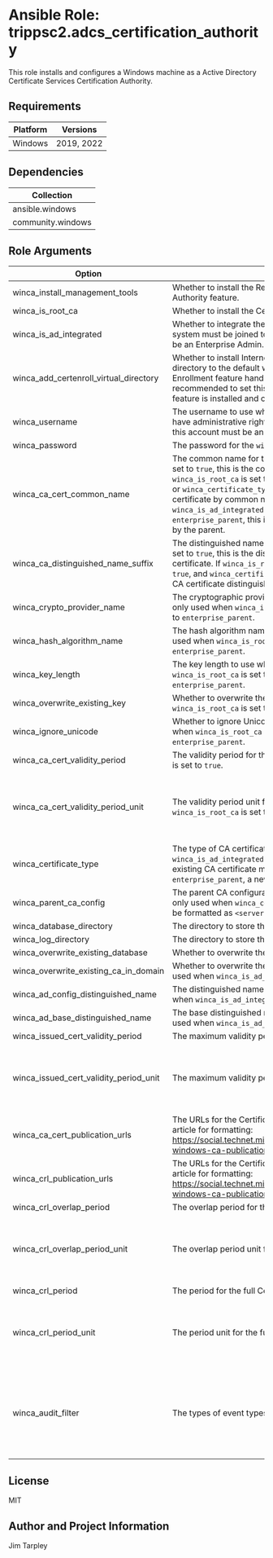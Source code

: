 <!-- BEGIN_ANSIBLE_DOCS -->

# Ansible Role: trippsc2.adcs_certification_authority
This role installs and configures a Windows machine as a Active Directory Certificate Services Certification Authority.

## Requirements

| Platform | Versions |
| -------- | -------- |
| Windows | 2019, 2022 |

## Dependencies

| Collection |
| ---------- |
| ansible.windows |
| community.windows |

## Role Arguments
|Option|Description|Type|Required|Choices|Default|
|---|---|---|---|---|---|
| winca_install_management_tools | Whether to install the Remote Server Administration Tools (RSAT) for Certificate Authority feature. | bool | no |  | true |
| winca_is_root_ca | Whether to install the Certificate Authority as a Root CA. | bool | no |  | true |
| winca_is_ad_integrated | Whether to integrate the Certificate Authority with Active Directory. If `true`, the system must be joined to an Active Directory domain and the account used must be an Enterprise Admin. | bool | no |  | false |
| winca_add_certenroll_virtual_directory | Whether to install Internet Information Services (IIS) and add the CertEnroll virtual directory to the default website. Installing the Certification Authority Web Enrollment feature handles this for you. If this is not an offline Root CA, it is recommended to set this to `true` or the Certification Authority Web Enrollment feature is installed and configured. | bool | no |  | false |
| winca_username | The username to use when installing the Certificate Authority. This account must have administrative rights on the target system. If `winca_is_ad_integrated` is `true`, this account must be an Enterprise Admin. | str | yes |  |  |
| winca_password | The password for the `winca_username` account. | str | yes |  |  |
| winca_ca_cert_common_name | The common name for the Certificate Authority certificate. If `winca_is_root_ca` is set to `true`, this is the common name for the generated Root CA certificate. If `winca_is_root_ca` is set to `false` and either `winca_is_ad_integrated` is set to `false` or `winca_certificate_type` is set to `existing`, this is used to lookup the existing CA certificate by common name. If `winca_is_root_ca` is set to `false`, `winca_is_ad_integrated` is set to `true`, and `winca_certificate_type` is set to `enterprise_parent`, this is used as the CA certificate common name to be signed by the parent. | str | yes |  |  |
| winca_ca_distinguished_name_suffix | The distinguished name suffix for the Certificate Authority. If `winca_is_root_ca` is set to `true`, this is the distinguished name suffix for the generated Root CA certificate. If `winca_is_root_ca` is set to `false`, `winca_is_ad_integrated` is set to `true`, and `winca_certificate_type` is set to `enterprise_parent`, this is used as the CA certificate distinguished name suffix to be signed by the parent. | str | no |  |  |
| winca_crypto_provider_name | The cryptographic provider name to use when generating the CA key pair. This is only used when `winca_is_root_ca` is set to `true` or `winca_certificate_type` is set to `enterprise_parent`. | str | no |  | RSA#Microsoft Software Key Storage Provider |
| winca_hash_algorithm_name | The hash algorithm name to use when generating the CA key pair. This is only used when `winca_is_root_ca` is set to `true` or `winca_certificate_type` is set to `enterprise_parent`. | str | no |  | SHA256 |
| winca_key_length | The key length to use when generating the CA key pair. This is only used when `winca_is_root_ca` is set to `true` or `winca_certificate_type` is set to `enterprise_parent`. | int | no |  | 2048 |
| winca_overwrite_existing_key | Whether to overwrite the existing CA key pair. This is only used when `winca_is_root_ca` is set to `true`. | bool | no |  | false |
| winca_ignore_unicode | Whether to ignore Unicode characters in the distinguished name. This is only used when `winca_is_root_ca` is set to `true` or `winca_certificate_type` is set to `enterprise_parent`. | bool | no |  | false |
| winca_ca_cert_validity_period | The validity period for the CA certificate. This is only used when `winca_is_root_ca` is set to `true`. | int | no |  | 5 |
| winca_ca_cert_validity_period_unit | The validity period unit for the CA certificate. This is only used when `winca_is_root_ca` is set to `true`. | str | no | <ul><li>Hours</li><li>Days</li><li>Weeks</li><li>Months</li><li>Years</li></ul> | Years |
| winca_certificate_type | The type of CA certificate. If `winca_is_root_ca` is set to `true` or `winca_is_ad_integrated` is set to `false`, this is ignored. If set to `existing`, an existing CA certificate matching `winca_ca_cert_common_name` is used. If set to `enterprise_parent`, a new CA certificate is generated and signed by the parent. | str | no | <ul><li>existing</li><li>enterprise_parent</li></ul> | existing |
| winca_parent_ca_config | The parent CA configuration to use when generating the CA certificate. This is only used when `winca_certificate_type` is set to `enterprise_parent`. This should be formatted as `<server-fqdn>\<ca-common-name>`. | str | no |  |  |
| winca_database_directory | The directory to store the Certificate Authority database. | str | no |  | C:\Windows\system32\CertLog |
| winca_log_directory | The directory to store the Certificate Authority log files. | str | no |  | C:\Windows\system32\CertLog |
| winca_overwrite_existing_database | Whether to overwrite the existing Certificate Authority database. | bool | no |  | false |
| winca_overwrite_existing_ca_in_domain | Whether to overwrite the existing Certificate Authority in the domain. This is only used when `winca_is_ad_integrated` is set to `true`. | bool | no |  | false |
| winca_ad_config_distinguished_name | The distinguished name for the Active Directory configuration. This is only used when `winca_is_ad_integrated` is set to `true`. | str | no |  |  |
| winca_ad_base_distinguished_name | The base distinguished name for the Active Directory configuration. This is only used when `winca_is_ad_integrated` is set to `true`. | str | no |  |  |
| winca_issued_cert_validity_period | The maximum validity period for issued certificates. | int | no |  | 5 |
| winca_issued_cert_validity_period_unit | The maximum validity period unit for issued certificates. | str | no | <ul><li>Hours</li><li>Days</li><li>Weeks</li><li>Months</li><li>Years</li></ul> | Years |
| winca_ca_cert_publication_urls | The URLs for the Certificate Authority certificate publication. Refer to this Technet article for formatting: https://social.technet.microsoft.com/wiki/contents/articles/18590.recommended-windows-ca-publication-urls-flags-two-tier-small-scale-internal-cas.aspx | list of 'str' | no |  |  |
| winca_crl_publication_urls | The URLs for the Certificate Revocation List publication. Refer to this Technet article for formatting: https://social.technet.microsoft.com/wiki/contents/articles/18590.recommended-windows-ca-publication-urls-flags-two-tier-small-scale-internal-cas.aspx | list of 'str' | no |  |  |
| winca_crl_overlap_period | The overlap period for the Certificate Revocation List deltas to be published. | int | no |  | 1 |
| winca_crl_overlap_period_unit | The overlap period unit for the Certificate Revocation List deltas to be published. | str | no | <ul><li>Hours</li><li>Days</li><li>Weeks</li><li>Months</li><li>Years</li></ul> | Days |
| winca_crl_period | The period for the full Certificate Revocation List to be published. | int | no |  | 1 |
| winca_crl_period_unit | The period unit for the full Certificate Revocation List to be published. | str | no | <ul><li>Hours</li><li>Days</li><li>Weeks</li><li>Months</li><li>Years</li></ul> | Days |
| winca_audit_filter | The types of event types to log for the Certificate Authority. | list of 'str' | no | <ul><li>StartAndStopADCS</li><li>BackupAndRestoreCADatabase</li><li>IssueAndManageCertificateRequests</li><li>RevokeCertificatesAndPublishCRLs</li><li>ChangeCASecuritySettings</li><li>StoreAndRetrieveArchivedKeys</li><li>ChangeCAConfiguration</li></ul> | ["StartAndStopADCS", "BackupAndRestoreCADatabase", "IssueAndManageCertificateRequests", "RevokeCertificatesAndPublishCRLs", "ChangeCASecuritySettings", "StoreAndRetrieveArchivedKeys", "ChangeCAConfiguration"] |


## License
MIT

## Author and Project Information
Jim Tarpley
<!-- END_ANSIBLE_DOCS -->
